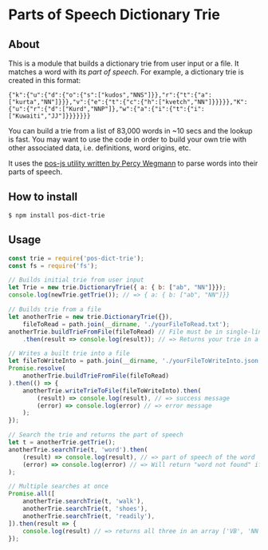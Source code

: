 # Parts of Speech Dictionary Trie

## About

This is a module that builds a dictionary trie from user input or a file. It matches
a word with its *part of speech*. For example, a dictionary trie is created in this format:

```
{"k":{"u":{"d":{"o":{"s":["kudos","NNS"]}},"r":{"t":{"a":["kurta","NN"]}}},"v":{"e":{"t":{"c":{"h":["kvetch","NN"]}}}}},"K":{"u":{"r":{"d":["Kurd","NNP"]},"w":{"a":{"i":{"t":{"i":["Kuwaiti","JJ"]}}}}}}}
```

You can build a trie from a list of 83,000 words in ~10 secs and the lookup is fast. You may 
want to use the code in order to build your own trie with other associated data, i.e. 
definitions, word origins, etc.

It uses the [pos-js utility written by Percy Wegmann](https://github.com/neopunisher/pos-js) 
to parse words into their parts of speech.

## How to install

`$ npm install pos-dict-trie`

## Usage

```js
const trie = require('pos-dict-trie');
const fs = require('fs');

// Builds initial trie from user input
let Trie = new trie.DictionaryTrie({ a: { b: ["ab", "NN"]}});
console.log(newTrie.getTrie()); // => { a: { b: ["ab", "NN"]}}

// Builds trie from a file
let anotherTrie = new trie.DictionaryTrie({}),
	fileToRead = path.join(__dirname, './yourFileToRead.txt');
anotherTrie.buildTrieFromFile(fileToRead) // File must be in single-lined format
	.then(result => console.log(result)); // => Returns your trie in a JSON string

// Writes a built trie into a file
let fileToWriteInto = path.join(__dirname, './yourFileToWriteInto.json');
Promise.resolve(
	anotherTrie.buildTrieFromFile(fileToRead)
).then(() => {
	anotherTrie.writeTrieToFile(fileToWriteInto).then(
		(result) => console.log(result), // => success message 
		(error) => console.log(error) // => error message
	);
});

// Search the trie and returns the part of speech
let t = anotherTrie.getTrie();
anotherTrie.searchTrie(t, 'word').then( 
	(result) => console.log(result), // => part of speech of the word
	(error) => console.log(error) // => Will return "word not found" if not
);

// Multiple searches at once
Promise.all([
	anotherTrie.searchTrie(t, 'walk'),
	anotherTrie.searchTrie(t, 'shoes'),
	anotherTrie.searchTrie(t, 'readily'),
]).then(result => {
	console.log(result) // => returns all three in an array ['VB', 'NN', 'RB']
});
```